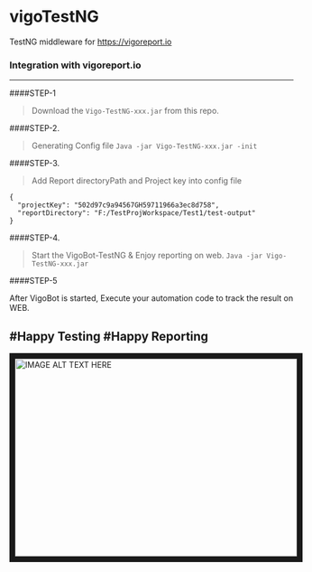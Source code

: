 # vigoTestNG 
TestNG middleware for https://vigoreport.io


### **Integration** with vigoreport.io
----------------------


####STEP-1
>Download the `Vigo-TestNG-xxx.jar` from this repo.

####STEP-2.
>Generating Config file
`Java -jar Vigo-TestNG-xxx.jar -init`

####STEP-3.
>Add Report directoryPath and Project key into config file
```
{ 
  "projectKey": "502d97c9a94567GH59711966a3ec8d758", 
  "reportDirectory": "F:/TestProjWorkspace/Test1/test-output"
}
```

####STEP-4.
>Start the VigoBot-TestNG & Enjoy reporting on web.
 `Java -jar Vigo-TestNG-xxx.jar`
 
####STEP-5
 
 After VigoBot is started, Execute your automation code to track the result on WEB.
 
 
## #Happy Testing #Happy Reporting


<a href="http://www.youtube.com/watch?feature=player_embedded&v=gmWTtFSpFpw
" target="_blank">
<img src="http://img.youtube.com/vi/gmWTtFSpFpw/0.jpg" 
alt="IMAGE ALT TEXT HERE" width="500" height="350" border="10" />
</a>

